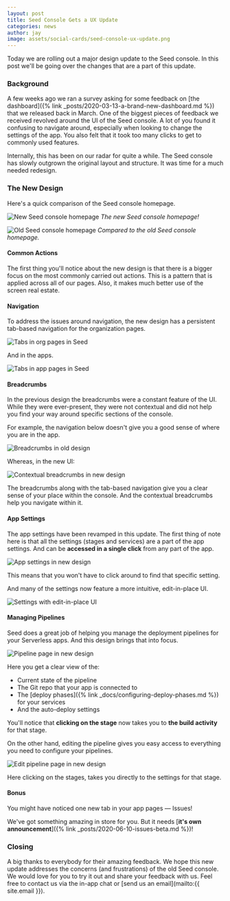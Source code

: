 ```yaml
---
layout: post
title: Seed Console Gets a UX Update
categories: news
author: jay
image: assets/social-cards/seed-console-ux-update.png
---
```


Today we are rolling out a major design update to the Seed console. In this post we'll be going over the changes that are a part of this update.

### Background

A few weeks ago we ran a survey asking for some feedback on [the dashboard]({% link _posts/2020-03-13-a-brand-new-dashboard.md %}) that we released back in March. One of the biggest pieces of feedback we received revolved around the UI of the Seed console. A lot of you found it confusing to navigate around, especially when looking to change the settings of the app. You also felt that it took too many clicks to get to commonly used features.

Internally, this has been on our radar for quite a while. The Seed console has slowly outgrown the original layout and structure. It was time for a much needed redesign.

### The New Design

Here's a quick comparison of the Seed console homepage.

![New Seed console homepage](/assets/blog/seed-console-gets-a-ux-update/new-seed-console-homepage.png)
*The new Seed console homepage!*

![Old Seed console homepage](/assets/blog/seed-console-gets-a-ux-update/old-seed-console-homepage.png)
*Compared to the old Seed console homepage.*

#### Common Actions

The first thing you'll notice about the new design is that there is a bigger focus on the most commonly carried out actions. This is a pattern that is applied across all of our pages. Also, it makes much better use of the screen real estate.

#### Navigation

To address the issues around navigation, the new design has a persistent tab-based navigation for the organization pages.

![Tabs in org pages in Seed](/assets/blog/seed-console-gets-a-ux-update/tabs-in-org-pages-in-seed.png)

And in the apps.

![Tabs in app pages in Seed](/assets/blog/seed-console-gets-a-ux-update/tabs-in-app-pages-in-seed.png)

#### Breadcrumbs

In the previous design the breadcrumbs were a constant feature of the UI. While they were ever-present, they were not contextual and did not help you find your way around specific sections of the console.

For example, the navigation below doesn't give you a good sense of where you are in the app.

![Breadcrumbs in old design](/assets/blog/seed-console-gets-a-ux-update/breadcrumbs-in-old-design.png)

Whereas, in the new UI:

![Contextual breadcrumbs in new design](/assets/blog/seed-console-gets-a-ux-update/contextual-breadcrumbs-in-new-design.png)

The breadcrumbs along with the tab-based navigation give you a clear sense of your place within the console. And the contextual breadcrumbs help you navigate within it.

#### App Settings

The app settings have been revamped in this update. The first thing of note here is that all the settings (stages and services) are a part of the app settings. And can be **accessed in a single click** from any part of the app.

![App settings in new design](/assets/blog/seed-console-gets-a-ux-update/app-settings-in-new-design.png)

This means that you won't have to click around to find that specific setting.

And many of the settings now feature a more intuitive, edit-in-place UI.

![Settings with edit-in-place UI](/assets/blog/seed-console-gets-a-ux-update/settings-with-edit-in-place-ui.png)

#### Managing Pipelines

Seed does a great job of helping you manage the deployment pipelines for your Serverless apps. And this design brings that into focus.

![Pipeline page in new design](/assets/blog/seed-console-gets-a-ux-update/pipeline-page-in-new-design.png)

Here you get a clear view of the:

- Current state of the pipeline
- The Git repo that your app is connected to
- The [deploy phases]({% link _docs/configuring-deploy-phases.md %}) for your services
- And the auto-deploy settings

You'll notice that **clicking on the stage** now takes you to **the build activity** for that stage.

On the other hand, editing the pipeline gives you easy access to everything you need to configure your pipelines.

![Edit pipeline page in new design](/assets/blog/seed-console-gets-a-ux-update/edit-pipeline-page-in-new-design.png)

Here clicking on the stages, takes you directly to the settings for that stage.

#### Bonus

You might have noticed one new tab in your app pages — Issues!

We've got something amazing in store for you. But it needs [**it's own announcement**]({% link _posts/2020-06-10-issues-beta.md %})!

### Closing

A big thanks to everybody for their amazing feedback. We hope this new update addresses the concerns (and frustrations) of the old Seed console. We would love for you to try it out and share your feedback with us. Feel free to contact us via the in-app chat or [send us an email](mailto:{{ site.email }}).

